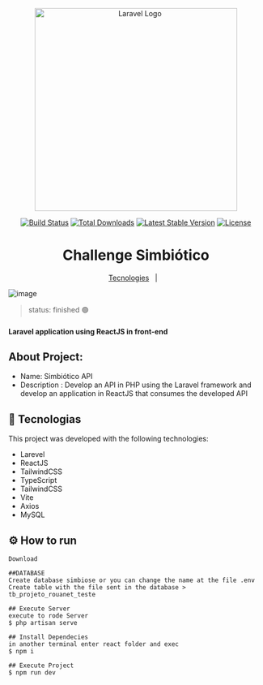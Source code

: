 <p align="center"><a href="https://laravel.com" target="_blank"><img src="https://raw.githubusercontent.com/laravel/art/master/logo-lockup/5%20SVG/2%20CMYK/1%20Full%20Color/laravel-logolockup-cmyk-red.svg" width="400" alt="Laravel Logo"></a>



<p align="center">
<a href="https://github.com/laravel/framework/actions"><img src="https://github.com/laravel/framework/workflows/tests/badge.svg" alt="Build Status"></a>
<a href="https://packagist.org/packages/laravel/framework"><img src="https://img.shields.io/packagist/dt/laravel/framework" alt="Total Downloads"></a>
<a href="https://packagist.org/packages/laravel/framework"><img src="https://img.shields.io/packagist/v/laravel/framework" alt="Latest Stable Version"></a>
<a href="https://packagist.org/packages/laravel/framework"><img src="https://img.shields.io/packagist/l/laravel/framework" alt="License"></a>
</p>
<h1 align="center">Challenge Simbiótico</h1>

<p align="center">
  <a href="#-tecnologias">Tecnologies</a>&nbsp;&nbsp;&nbsp;|&nbsp;&nbsp;&nbsp;
</p>

![image](https://user-images.githubusercontent.com/100092279/221934132-0aa77d7e-0a9b-4b3b-bcb0-c60d13cf89ff.png)

> status: finished 🟢

#### Laravel application using ReactJS in front-end

## About Project: 

+ Name: Simbiótico API
+ Description :  Develop an API in PHP using the Laravel framework and develop an application in ReactJS that consumes the developed API


## 🚀 Tecnologias

This project was developed with the following technologies:

- Larevel
- ReactJS
- TailwindCSS
- TypeScript
- TailwindCSS
- Vite
- Axios
- MySQL

## ⚙️ How to run

```
Download

##DATABASE
Create database simbiose or you can change the name at the file .env
Create table with the file sent in the database > tb_projeto_rouanet_teste

## Execute Server
execute to rode Server
$ php artisan serve 

## Install Dependecies
in another terminal enter react folder and exec
$ npm i

## Execute Project
$ npm run dev

```
